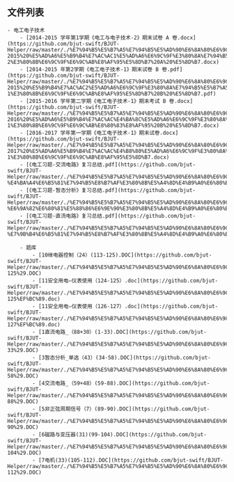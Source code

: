 

## 文件列表

    - 电工电子技术
        - [2014-2015 学年第1学期《电工与电子技术-2》期末试卷 A 卷.docx](https://github.com/bjut-swift/BJUT-Helper/raw/master/./%E7%94%B5%E5%B7%A5%E7%94%B5%E5%AD%90%E6%8A%80%E6%9C%AF/2014-2015%20%E5%AD%A6%E5%B9%B4%E7%AC%AC1%E5%AD%A6%E6%9C%9F%E3%80%8A%E7%94%B5%E5%B7%A5%E4%B8%8E%E7%94%B5%E5%AD%90%E6%8A%80%E6%9C%AF-2%E3%80%8B%E6%9C%9F%E6%9C%AB%E8%AF%95%E5%8D%B7%20A%20%E5%8D%B7.docx)
        - [2014-2015 年第2学期《电工电子技术-1》期末试卷 B 卷.pdf](https://github.com/bjut-swift/BJUT-Helper/raw/master/./%E7%94%B5%E5%B7%A5%E7%94%B5%E5%AD%90%E6%8A%80%E6%9C%AF/2014-2015%20%E5%B9%B4%E7%AC%AC2%E5%AD%A6%E6%9C%9F%E3%80%8A%E7%94%B5%E5%B7%A5%E7%94%B5%E5%AD%90%E6%8A%80%E6%9C%AF-1%E3%80%8B%E6%9C%9F%E6%9C%AB%E8%AF%95%E5%8D%B7%20B%20%E5%8D%B7.pdf)
        - [2015-2016 学年第二学期《电工电子技术-1》期末考试 B 卷.docx](https://github.com/bjut-swift/BJUT-Helper/raw/master/./%E7%94%B5%E5%B7%A5%E7%94%B5%E5%AD%90%E6%8A%80%E6%9C%AF/2015-2016%20%E5%AD%A6%E5%B9%B4%E7%AC%AC%E4%BA%8C%E5%AD%A6%E6%9C%9F%E3%80%8A%E7%94%B5%E5%B7%A5%E7%94%B5%E5%AD%90%E6%8A%80%E6%9C%AF-1%E3%80%8B%E6%9C%9F%E6%9C%AB%E8%80%83%E8%AF%95%20B%20%E5%8D%B7.docx)
        - [2016-2017 学年第一学期《电工电子技术-1》期末试卷.docx](https://github.com/bjut-swift/BJUT-Helper/raw/master/./%E7%94%B5%E5%B7%A5%E7%94%B5%E5%AD%90%E6%8A%80%E6%9C%AF/2016-2017%20%E5%AD%A6%E5%B9%B4%E7%AC%AC%E4%B8%80%E5%AD%A6%E6%9C%9F%E3%80%8A%E7%94%B5%E5%B7%A5%E7%94%B5%E5%AD%90%E6%8A%80%E6%9C%AF-1%E3%80%8B%E6%9C%9F%E6%9C%AB%E8%AF%95%E5%8D%B7.docx)
        - [《电工习题-交流电路》复习总结.pdf](https://github.com/bjut-swift/BJUT-Helper/raw/master/./%E7%94%B5%E5%B7%A5%E7%94%B5%E5%AD%90%E6%8A%80%E6%9C%AF/%E3%80%8A%E7%94%B5%E5%B7%A5%E4%B9%A0%E9%A2%98-%E4%BA%A4%E6%B5%81%E7%94%B5%E8%B7%AF%E3%80%8B%E5%A4%8D%E4%B9%A0%E6%80%BB%E7%BB%93.pdf)
        - [《电工习题-暂态分析》复习总结.pdf](https://github.com/bjut-swift/BJUT-Helper/raw/master/./%E7%94%B5%E5%B7%A5%E7%94%B5%E5%AD%90%E6%8A%80%E6%9C%AF/%E3%80%8A%E7%94%B5%E5%B7%A5%E4%B9%A0%E9%A2%98-%E6%9A%82%E6%80%81%E5%88%86%E6%9E%90%E3%80%8B%E5%A4%8D%E4%B9%A0%E6%80%BB%E7%BB%93.pdf)
        - [《电工习题-直流电路》复习总结.pdf](https://github.com/bjut-swift/BJUT-Helper/raw/master/./%E7%94%B5%E5%B7%A5%E7%94%B5%E5%AD%90%E6%8A%80%E6%9C%AF/%E3%80%8A%E7%94%B5%E5%B7%A5%E4%B9%A0%E9%A2%98-%E7%9B%B4%E6%B5%81%E7%94%B5%E8%B7%AF%E3%80%8B%E5%A4%8D%E4%B9%A0%E6%80%BB%E7%BB%93.pdf)

        - 题库
            - [10继电器控制（24）(113-125).DOC](https://github.com/bjut-swift/BJUT-Helper/raw/master/./%E7%94%B5%E5%B7%A5%E7%94%B5%E5%AD%90%E6%8A%80%E6%9C%AF/%E9%A2%98%E5%BA%93/10%E7%BB%A7%E7%94%B5%E5%99%A8%E6%8E%A7%E5%88%B6%EF%BC%8824%EF%BC%89%28113-125%29.DOC)
            - [11安全用电—仪表使用（124-125）.doc](https://github.com/bjut-swift/BJUT-Helper/raw/master/./%E7%94%B5%E5%B7%A5%E7%94%B5%E5%AD%90%E6%8A%80%E6%9C%AF/%E9%A2%98%E5%BA%93/11%E5%AE%89%E5%85%A8%E7%94%A8%E7%94%B5%E2%80%94%E4%BB%AA%E8%A1%A8%E4%BD%BF%E7%94%A8%EF%BC%88124-125%EF%BC%89.doc)
            - [11安全用电—仪表使用（126-127）.doc](https://github.com/bjut-swift/BJUT-Helper/raw/master/./%E7%94%B5%E5%B7%A5%E7%94%B5%E5%AD%90%E6%8A%80%E6%9C%AF/%E9%A2%98%E5%BA%93/11%E5%AE%89%E5%85%A8%E7%94%A8%E7%94%B5%E2%80%94%E4%BB%AA%E8%A1%A8%E4%BD%BF%E7%94%A8%EF%BC%88126-127%EF%BC%89.doc)
            - [1直流电路_（88+30）(1-33).DOC](https://github.com/bjut-swift/BJUT-Helper/raw/master/./%E7%94%B5%E5%B7%A5%E7%94%B5%E5%AD%90%E6%8A%80%E6%9C%AF/%E9%A2%98%E5%BA%93/1%E7%9B%B4%E6%B5%81%E7%94%B5%E8%B7%AF_%EF%BC%8888%2B30%EF%BC%89%281-33%29.DOC)
            - [3暂态分析_单选（43）(34-58).DOC](https://github.com/bjut-swift/BJUT-Helper/raw/master/./%E7%94%B5%E5%B7%A5%E7%94%B5%E5%AD%90%E6%8A%80%E6%9C%AF/%E9%A2%98%E5%BA%93/3%E6%9A%82%E6%80%81%E5%88%86%E6%9E%90_%E5%8D%95%E9%80%89%EF%BC%8843%EF%BC%89%2834-58%29.DOC)
            - [4交流电路_（59+48）(59-88).DOC](https://github.com/bjut-swift/BJUT-Helper/raw/master/./%E7%94%B5%E5%B7%A5%E7%94%B5%E5%AD%90%E6%8A%80%E6%9C%AF/%E9%A2%98%E5%BA%93/4%E4%BA%A4%E6%B5%81%E7%94%B5%E8%B7%AF_%EF%BC%8859%2B48%EF%BC%89%2859-88%29.DOC)
            - [5非正弦周期信号（7）(89-90).DOC](https://github.com/bjut-swift/BJUT-Helper/raw/master/./%E7%94%B5%E5%B7%A5%E7%94%B5%E5%AD%90%E6%8A%80%E6%9C%AF/%E9%A2%98%E5%BA%93/5%E9%9D%9E%E6%AD%A3%E5%BC%A6%E5%91%A8%E6%9C%9F%E4%BF%A1%E5%8F%B7%EF%BC%887%EF%BC%89%2889-90%29.DOC)
            - [6磁路与变压器(31)(99-104).DOC](https://github.com/bjut-swift/BJUT-Helper/raw/master/./%E7%94%B5%E5%B7%A5%E7%94%B5%E5%AD%90%E6%8A%80%E6%9C%AF/%E9%A2%98%E5%BA%93/6%E7%A3%81%E8%B7%AF%E4%B8%8E%E5%8F%98%E5%8E%8B%E5%99%A8%2831%29%2899-104%29.DOC)
            - [7电机(33)(105-112).DOC](https://github.com/bjut-swift/BJUT-Helper/raw/master/./%E7%94%B5%E5%B7%A5%E7%94%B5%E5%AD%90%E6%8A%80%E6%9C%AF/%E9%A2%98%E5%BA%93/7%E7%94%B5%E6%9C%BA%2833%29%28105-112%29.DOC)
